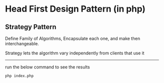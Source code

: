 # Head First Design Pattern (in php)


## Strategy Pattern

Define Family of Algorithms,
Encapsulate each one, and make then interchangeable.

Strategy lets the algorithm vary independently from clients that use it


----

run the below command to see the results

`php index.php`

